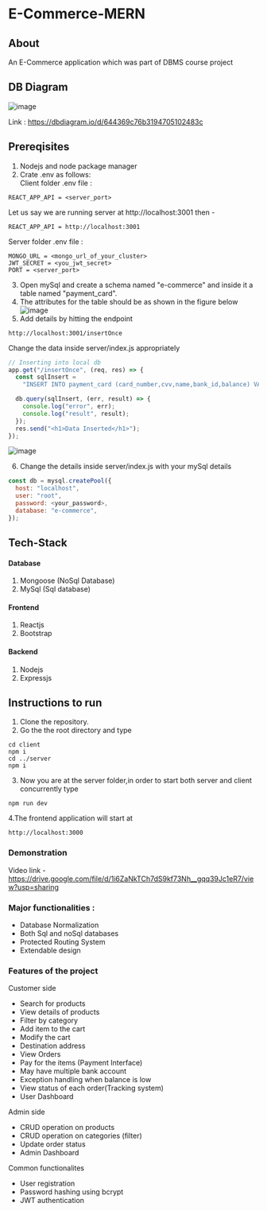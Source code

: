 # E-Commerce-MERN

## About
An E-Commerce application which was part of DBMS course project

## DB Diagram
![image](https://user-images.githubusercontent.com/80470843/234785779-070c2ff7-e6d3-4977-ae64-532be69f6495.png)

Link : https://dbdiagram.io/d/644369c76b3194705102483c

## Prereqisites
1. Nodejs and node package manager
2. Crate .env as follows:<br>
Client folder .env file : 
```
REACT_APP_API = <server_port>
```
Let us say we are running server at http://localhost:3001
then - 
```
REACT_APP_API = http://localhost:3001
```
Server folder .env file :
```
MONGO_URL = <mongo_url_of_your_cluster>
JWT_SECRET = <you_jwt_secret>
PORT = <server_port>
```
3. Open mySql and create a schema named "e-commerce" and inside it a table named "payment_card".
4. The attributes for the table should be as shown in the figure below
![image](https://user-images.githubusercontent.com/80470843/235202160-59e20ef3-165d-4e82-864e-c7f44caf2dcd.png)
5. Add details by hitting the endpoint 
```
http://localhost:3001/insertOnce
```
Change the data inside server/index.js appropriately
```js
// Inserting into local db
app.get("/insertOnce", (req, res) => {
  const sqlInsert =
    "INSERT INTO payment_card (card_number,cvv,name,bank_id,balance) VALUES ('1111222233334442','822','John Doe','SBIN001',400000)";

  db.query(sqlInsert, (err, result) => {
    console.log("error", err);
    console.log("result", result);
  });
  res.send("<h1>Data Inserted</h1>");
});
```
![image](https://user-images.githubusercontent.com/80470843/235202570-c61d1d7b-d753-4cd8-a597-2e398f98b9e8.png)

6. Change the details inside server/index.js with your mySql details
```js
const db = mysql.createPool({
  host: "localhost",
  user: "root",
  password: <your_password>,
  database: "e-commerce",
});
```

## Tech-Stack
#### Database
1. Mongoose (NoSql Database)
2. MySql (Sql database)

#### Frontend
1. Reactjs
2. Bootstrap

#### Backend
1. Nodejs
2. Expressjs

## Instructions to run
1. Clone the repository.
2. Go the the root directory and type
```
cd client
npm i
cd ../server
npm i
```
3. Now you are at the server folder,in order to start both server and client concurrently type
```
npm run dev
```
4.The frontend application will start at 
```
http://localhost:3000
```
### Demonstration
Video link - https://drive.google.com/file/d/1i6ZaNkTCh7dS9kf73Nh__gqq39Jc1eR7/view?usp=sharing

### Major functionalities :
- Database Normalization
- Both Sql and noSql databases
- Protected Routing System
- Extendable design

### Features of the project
Customer side
- Search for products
- View details of products
- Filter by category
- Add item to the cart
- Modify the cart
- Destination address
- View Orders
- Pay for the items (Payment Interface)
- May have multiple bank account
- Exception handling when balance is low
- View status of each order(Tracking system)
- User Dashboard

Admin side
- CRUD operation on products
- CRUD operation on categories (filter)
- Update order status
- Admin Dashboard

Common functionalites
- User registration
- Password hashing using bcrypt
- JWT authentication

